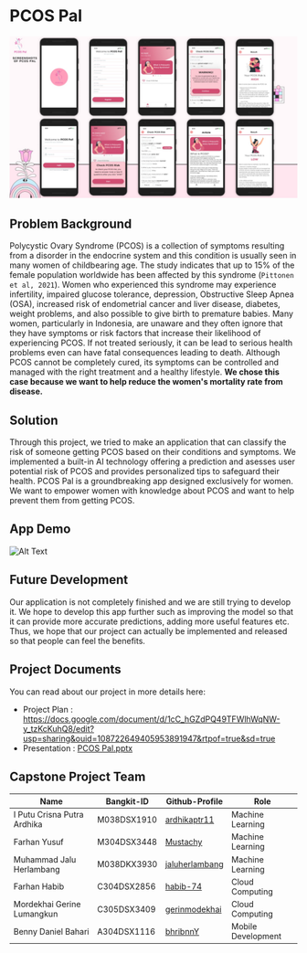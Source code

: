 # **PCOS Pal**

<p align="center">
  <img src="https://github.com/ardhikaptr11/pcos-detection/blob/main/Project%20Description/pcos-pal-mockups.jpg">
</p>

## Problem Background
Polycystic Ovary Syndrome (PCOS) is a collection of symptoms resulting from a disorder in the endocrine system and this condition is usually seen in many women of childbearing age. 
The study indicates that up to 15% of the female population worldwide has been affected by this syndrome (`Pittonen et al, 2021`).
Women who experienced this syndrome may experience infertility, impaired glucose tolerance, depression, Obstructive Sleep Apnea (OSA), increased risk of endometrial cancer and liver disease, diabetes, weight problems, and also possible to give birth to premature babies. 
Many women, particularly in Indonesia, are unaware and they often ignore that they have symptoms or risk factors that increase their likelihood of experiencing PCOS. 
If not treated seriously, it can be lead to serious health problems even can have fatal consequences leading to death. 
Although PCOS cannot be completely cured, its symptoms can be controlled and managed with the right treatment and a healthy lifestyle. **We chose this case because we want to help reduce the women's mortality rate from disease.**

## Solution
Through this project, we tried to make an application that can classify the risk of someone getting PCOS based on their conditions and symptoms.
We implemented a built-in AI technology offering a prediction and asesses user potential risk of PCOS and provides personalized tips to safeguard their health.
PCOS Pal is a groundbreaking app designed exclusively for women. We want to empower women with knowledge about PCOS and want to help prevent them from getting PCOS.

## App Demo
![Alt Text](https://github.com/ardhikaptr11/pcos-detection/blob/main/Project%20Description/demo-apps-min.gif)

## Future Development
Our application is not completely finished and we are still trying to develop it. We hope to develop this app further such as improving the model so that it can provide more accurate predictions, adding more useful features etc. Thus, we hope that our project can actually be implemented and released so that people can feel the benefits.

## Project Documents
You can read about our project in more details here:
- Project Plan : https://docs.google.com/document/d/1cC_hGZdPQ49TFWlhWqNW-y_tzKcKuhQ8/edit?usp=sharing&ouid=108722649405953891947&rtpof=true&sd=true
- Presentation : [PCOS Pal.pptx](https://github.com/ardhikaptr11/pcos-detection/blob/main/Project%20Description/PCOS%20Pal%20Presentation.pptx)

## Capstone Project Team

| Name                          | Bangkit-ID    | Github-Profile                      | Role                |
| ----------------------------- | ------------- | ----------------------------------- | ------------------- |
| I Putu Crisna Putra Ardhika   | M038DSX1910   | [ardhikaptr11](https://github.com/ardhikaptr11) | Machine Learning    |
| Farhan Yusuf                  | M304DSX3448   | [Mustachy](https://github.com/Mustachy/)                                 | Machine Learning    |
| Muhammad Jalu Herlambang      | M038DKX3930   | [jaluherlambang](https://github.com/jaluherlambang)                                  | Machine Learning    |
| Farhan Habib                  | C304DSX2856   | [habib-74](https://github.com/habib-74)                                  | Cloud Computing     |
| Mordekhai Gerine Lumangkun    | C305DSX3409   | [gerinmodekhai](https://github.com/gerinmordekhai)                                   | Cloud Computing     |
| Benny Daniel Bahari           | A304DSX1116   | [bhribnnY](https://github.com/bhribnnY)                                   | Mobile Development  |
